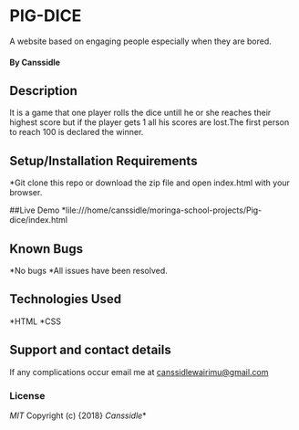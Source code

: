 # PIG-DICE
A website based on engaging people especially when they are bored.
#### By **Canssidle**
## Description
It is a game that one player rolls the dice untill he or she reaches their highest score but if the player gets 1 all his scores are lost.The first person to reach 100 is declared the winner.

## Setup/Installation Requirements
*Git clone this repo or download the zip file and open index.html with your browser.

##Live Demo
*lile:///home/canssidle/moringa-school-projects/Pig-dice/index.html
## Known Bugs
*No bugs
*All issues have been resolved.
## Technologies Used
*HTML
*CSS
## Support and contact details
If any complications occur email me at canssidlewairimu@gmail.com 
### License
*MIT*
Copyright (c) {2018} *Canssidle**
  